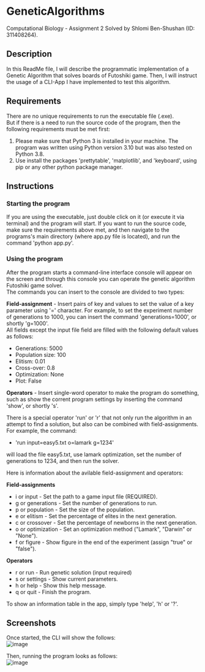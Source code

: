 # GeneticAlgorithms
Computational Biology - Assignment 2
Solved by Shlomi Ben-Shushan (ID: 311408264).

## Description
In this ReadMe file, I will describe the programmatic implementation of a Genetic Algorithm that solves boards of Futoshiki game. Then, I will instruct the usage of a CLI-App I have implemented to test this algorithm.

## Requirements
There are no unique requirements to run the executable file (.exe).  
But if there is a need to run the source code of the program, then the following requirements must be met first:
1. Please make sure that Python 3 is installed in your machine. The program was written using Python version 3.10 but was also tested on Python 3.8.
2. Use install the packages 'prettytable', 'matplotlib', and 'keyboard', using pip or any other python package manager.

## Instructions
### Starting the program
If you are using the executable, just double click on it (or execute it via terminal) and the program will start.
If you want to run the source code, make sure the requirements above met, and then navigate to the programs's main directory (where app.py file is located), and run the command 'python app.py'.

### Using the program
After the program starts a command-line interface console will appear on the screen and through this console you can operate the genetic algorithm Futoshiki game solver.  
The commands you can insert to the console are divided to two types:  
  
**Field-assignment** - Insert pairs of key and values to set the value of a key parameter using '=' character. For example, to set the experiment number of generations to 1000, you can insert the command 'generations=1000', or shortly 'g=1000'.  
All fields except the input file field are filled with the following default values as follows:  
- Generations: 5000
- Population size: 100
- Elitism: 0.01
- Cross-over: 0.8
- Optimization: None
- Plot: False
  
**Operators** - Insert single-word operator to make the program do something, such as show the corrent program settings by inserting the command 'show', or shortly 's'.  
  
There is a special operator 'run' or 'r' that not only run the algorithm in an attempt to find a solution, but also can be combined with field-assignments. For example, the command:  
- 'run input=easy5.txt o=lamark g=1234'  
  
will load the file easy5.txt, use lamark optimization, set the number of generations to 1234, and then run the solver.

Here is information about the avilable field-assignment and operators:  

**Field-assignments**  
- i or input - Set the path to a game input file (REQUIRED).
- g or generations - Set the number of generations to run.
- p or population - Set the size of the population.
- e or elitism - Set the percentage of elites in the next generation.
- c or crossover - Set the percentage of newborns in the next generation.
- o or optimization - Set an optimization method ("Lamark", "Darwin" or "None").
- f or figure - Show figure in the end of the experiment (assign "true" or "false").
  
**Operators**  
- r or run - Run genetic solution (input required)
- s or settings - Show current parameters.
- h or help - Show this help message.
- q or quit - Finish the program.
  
To show an information table in the app, simply type 'help', 'h' or '?'.
  

## Screenshots
  
Once started, the CLI will show the follows:  
![image](https://user-images.githubusercontent.com/72878018/170319856-3e4f6b3b-143a-4b55-a73e-8a3949b74dbc.png)
  
Then, running the program looks as follows:  
![image](https://user-images.githubusercontent.com/72878018/170320383-16132d06-f12a-430a-8111-53d8cbc0d60b.png)
